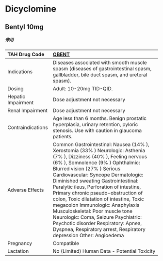 # Dicyclomine

## Bentyl 10mg

##### 停用

| TAH Drug Code      | [OBENT](https://www.tahsda.org.tw/drugs/hissearch.php?drug_code=OBENT)                                                                                                                                                                                                                                                                                                                                                                                                                                                                                                                                                      |
|:-------------------|:----------------------------------------------------------------------------------------------------------------------------------------------------------------------------------------------------------------------------------------------------------------------------------------------------------------------------------------------------------------------------------------------------------------------------------------------------------------------------------------------------------------------------------------------------------------------------------------------------------------------------|
| Indications        | Diseases associated with smooth muscle spasm (diseases of gastrointestinal spasm, gallbladder, bile duct spasm, and ureteral spasm).                                                                                                                                                                                                                                                                                                                                                                                                                                                                                        |
| Dosing             | Adult: 10-20mg TID-QID.                                                                                                                                                                                                                                                                                                                                                                                                                                                                                                                                                                                                     |
| Hepatic Impairment | Dose adjustment not necessary                                                                                                                                                                                                                                                                                                                                                                                                                                                                                                                                                                                               |
| Renal Impairment   | Dose adjustment not necessary                                                                                                                                                                                                                                                                                                                                                                                                                                                                                                                                                                                               |
| Contraindications  | Age less than 6 months. Benign prostatic hyperplasia, urinary retention, pyloric stenosis. Use with caution in glaucoma patients.                                                                                                                                                                                                                                                                                                                                                                                                                                                                                           |
| Adverse Effects    | Common Gastrointestinal: Nausea (14% ), Xerostomia (33% ) Neurologic: Asthenia (7% ), Dizziness (40% ), Feeling nervous (6% ), Somnolence (9% ) Ophthalmic: Blurred vision (27% ) Serious Cardiovascular: Syncope Dermatologic: Diminished sweating Gastrointestinal: Paralytic ileus, Perforation of intestine, Primary chronic pseudo-obstruction of colon, Toxic dilatation of intestine, Toxic megacolon Immunologic: Anaphylaxis Musculoskeletal: Poor muscle tone Neurologic: Coma, Seizure Psychiatric: Psychotic disorder Respiratory: Apnea, Dyspnea, Respiratory arrest, Respiratory depression Other: Angioedema |
| Pregnancy          | Compatible                                                                                                                                                                                                                                                                                                                                                                                                                                                                                                                                                                                                                  |
| Lactation          | No (Limited) Human Data - Potential Toxicity                                                                                                                                                                                                                                                                                                                                                                                                                                                                                                                                                                                |


